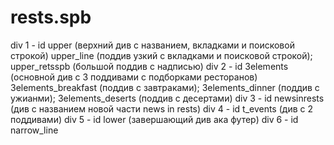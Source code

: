 # rests.spb
div 1 - id upper (верхний див с названием, вкладками и поисковой строкой)
upper_line (поддив узкий с вкладками и поисковой строкой); upper_retsspb (большой поддив с надписью)
div 2 - id 3elements (основной див с 3 поддивами с подборками ресторанов)
3elements_breakfast (поддив с завтраками); 3elements_dinner (поддив с ужианми); 3elements_deserts (поддив с десертами)
div 3 - id newsinrests (див с названием новой части news in rests)
div 4 - id t_events (див с 2 поддивами)
div 5 - id lower (завершающий див ака футер)
div 6 - id narrow_line
